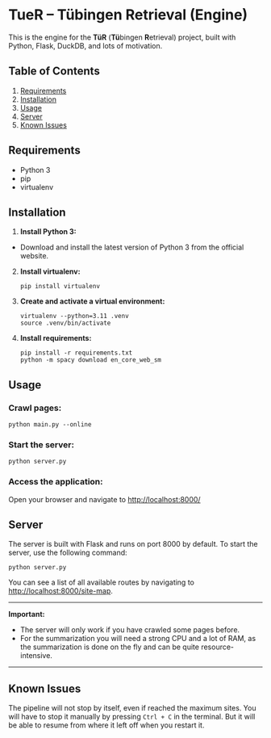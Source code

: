 # TueR – Tübingen Retrieval (Engine)

This is the engine for the **TüR** (**Tü**bingen **R**etrieval) project, built with Python, Flask, DuckDB, and lots of
motivation.

## Table of Contents

1. [Requirements](#requirements)
2. [Installation](#installation)
3. [Usage](#usage)
4. [Server](#server)
5. [Known Issues](#known-issues)

## Requirements

- Python 3
- pip
- virtualenv

## Installation

1. **Install Python 3:**

- Download and install the latest version of Python 3 from the official website.

2. **Install virtualenv:**
   ```shell
   pip install virtualenv
   ```

3. **Create and activate a virtual environment:**
   ```shell
   virtualenv --python=3.11 .venv
   source .venv/bin/activate
   ```

4. **Install requirements:**
   ```shell
   pip install -r requirements.txt
   python -m spacy download en_core_web_sm
   ```

## Usage

### Crawl pages:

```shell
python main.py --online
```

### Start the server:

```shell
python server.py
```

### Access the application:

Open your browser and navigate to [http://localhost:8000/](http://localhost:8000/)

## Server

The server is built with Flask and runs on port 8000 by default. To start the server, use the following command:

```shell
python server.py
```

You can see a list of all available routes by navigating to <http://localhost:8000/site-map>.

---

**Important:**

- The server will only work if you have crawled some pages before.
- For the summarization you will need a strong CPU and a lot of RAM, as the summarization is done on the fly and can be
  quite resource-intensive.
---

## Known Issues

The pipeline will not stop by itself, even if reached the maximum sites.
You will have to stop it manually by pressing `Ctrl + C` in the terminal.
But it will be able to resume from where it left off when you restart it.
